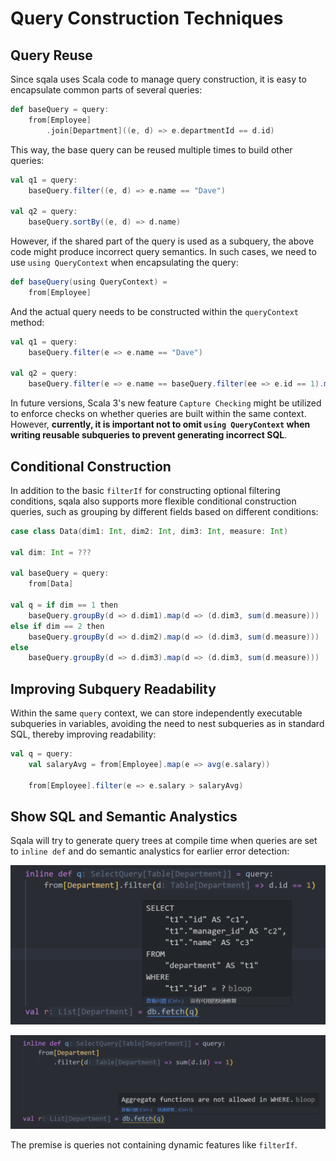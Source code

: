 # Query Construction Techniques

## Query Reuse

Since sqala uses Scala code to manage query construction, it is easy to encapsulate common parts of several queries:

```scala
def baseQuery = query:
    from[Employee]
        .join[Department]((e, d) => e.departmentId == d.id)
```

This way, the base query can be reused multiple times to build other queries:

```scala
val q1 = query:
    baseQuery.filter((e, d) => e.name == "Dave")

val q2 = query:
    baseQuery.sortBy((e, d) => d.name)
```

However, if the shared part of the query is used as a subquery, the above code might produce incorrect query semantics. In such cases, we need to use `using QueryContext` when encapsulating the query:

```scala
def baseQuery(using QueryContext) =
    from[Employee]
```

And the actual query needs to be constructed within the `queryContext` method:

```scala
val q1 = query:
    baseQuery.filter(e => e.name == "Dave")

val q2 = query:
    baseQuery.filter(e => e.name == baseQuery.filter(ee => e.id == 1).map(ee => ee.name))
```

In future versions, Scala 3's new feature `Capture Checking` might be utilized to enforce checks on whether queries are built within the same context. However, **currently, it is important not to omit `using QueryContext` when writing reusable subqueries to prevent generating incorrect SQL**.

## Conditional Construction

In addition to the basic `filterIf` for constructing optional filtering conditions, sqala also supports more flexible conditional construction queries, such as grouping by different fields based on different conditions:

```scala
case class Data(dim1: Int, dim2: Int, dim3: Int, measure: Int)

val dim: Int = ???

val baseQuery = query:
    from[Data]

val q = if dim == 1 then
    baseQuery.groupBy(d => d.dim1).map(d => (d.dim3, sum(d.measure)))
else if dim == 2 then
    baseQuery.groupBy(d => d.dim2).map(d => (d.dim3, sum(d.measure)))
else
    baseQuery.groupBy(d => d.dim3).map(d => (d.dim3, sum(d.measure)))
```

## Improving Subquery Readability

Within the same `query` context, we can store independently executable subqueries in variables, avoiding the need to nest subqueries as in standard SQL, thereby improving readability:

```scala
val q = query:
    val salaryAvg = from[Employee].map(e => avg(e.salary))

    from[Employee].filter(e => e.salary > salaryAvg)
```

## Show SQL and Semantic Analystics

Sqala will try to generate query trees at compile time when queries are set to `inline def` and do semantic analystics for earlier error detection:

![show](../../images/index-show.png)


![error](../../images/index-error.png)

The premise is queries not containing dynamic features like `filterIf`.
